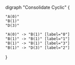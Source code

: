 digraph "Consolidate Cyclic" {

    "A(0)"
    "B(1)"
    "D(3)"

    "A(0)" -> "B(1)" [label="0"]
    "B(1)" -> "B(1)" [label="1"]
    "B(1)" -> "B(1)" [label="3"]
    "B(1)" -> "D(3)" [label="2"]

}
